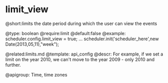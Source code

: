 limit_view
=============
@short:limits the date period during which the user can view the events
	

@type: boolean
@require:limit
@default:false
@example:
scheduler.config.limit_view  = true;
...
scheduler.init('scheduler_here',new Date(2013,05,11),"week");

@related:limits.md
@template:	api_config
@descr:
For example, if we set a limit on the year 2010,  we can't move to the year 2009  - only 2010 and further.

@apigroup: Time, time zones
